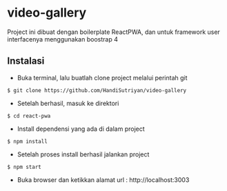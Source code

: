 # video-gallery
Project ini dibuat dengan boilerplate ReactPWA, dan untuk framework user interfacenya menggunakan boostrap 4

## Instalasi
- Buka terminal, lalu buatlah clone project melalui perintah git
```
$ git clone https://github.com/HandiSutriyan/video-gallery
```
- Setelah berhasil, masuk ke direktori
```
$ cd react-pwa
```
- Install dependensi yang ada di dalam project
```
$ npm install
```
- Setelah proses install berhasil jalankan project
```
$ npm start
```
- Buka browser dan ketikkan alamat url : http://localhost:3003
